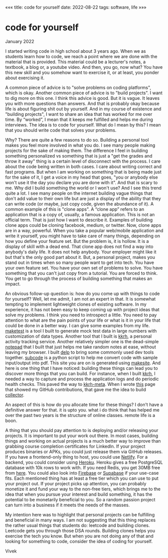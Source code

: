 «««
title: code for yourself
date: 2022-08-22
tags: software, life
»»»

# code for yourself

January 2022

I started writing code in high school about 3 years ago. When we as students learn how to code, we reach a point where we are done with the material that is provided. This material could be a lecturer's notes, a textbook, a blog or, a youtube video. And then, you go, now what? You have this new skill and you somehow want to exercise it, or at least, you ponder about exercising it.

A common piece of advice is to "solve problems on coding platforms", which is okay. Another common piece of advice is to "build projects". I want to dig more on this one. I think this advice is good. But it is vague. It leaves you with more questions than answers. And that is probably okay because life is about figuring shit out by yourself. And in my course of existence and "building projects", I want to share an idea that has worked for me over time. By “worked”, I mean that it keeps me fulfilled and helps me during interviews. The idea is to code for yourself. What do I mean by this? I mean that you should write code that solves your problems.

Why? There are quite a few reasons to do so. Building a personal tool makes you feel more involved in what you do. I see many people making projects for the sake of making them. The difference I feel in building something personalized vs something that is just a "get the grades and throw it away" thing is a certain level of disconnect with the process. I care about the code being written in both cases. I care about writing correct and fast programs. But when I am working on something that is being made just for the sake of it, I get a voice in my head that goes, "you or anybody else won't use it the day you declare you are done with it". And that is scary to me. Why did I build something the world or I won't use? And I see this trend quite a lot. I see many people on the internet building vague things that don't add value to their own life but are just a display of the ability that they can write code (or maybe, just copy code, given the abundance of it). A common example of this is "clone apps". A “clone app” refers to an application that is a copy of, usually, a famous application. This is not an official term. That is just how I want to describe it. Examples of building clone apps could be cloning facebook, medium, or twitter. Now, clone apps are in a way, powerful. When you take a popular web/mobile application and write it yourself, you might have to take care of many things, depending on how you define your feature set. But the problem is, it is hollow. It is a display of skill with a dead end. That clone app does not find a way into anybody's daily life. It does not help anybody. Your employer might like it but that's the only good part about it. But, a personal project, makes you stand out in times when so many people want to get into tech. You have your own feature set. You have your own set of problems to solve. You have something that you can't just copy from a tutorial. You are forced to think. You get to go through the process of building something that makes an impact.

An obvious follow-up question is: how do you come up with things to code for yourself? Well, let me admit, I am not an expert in that. It is somewhat tempting to implement lightweight clones of existing software. In my experience, it has not been easy to keep coming up with project ideas that solve my problems. I think you need to introspect a little. You need to pay attention to what are the pain points of your life or what is it in your life that could be done in a better way. I can give some examples from my life. [maketest](https://github.com/viveknathani/maketest) is a tool I built to generate mock test data in large numbers with customization of data types. Another tool that I built is [kkrh](https://github.com/viveknathani/kkrh/), a personal activity tracking service. Another relatively simpler one is the dead-simple [notepad](https://vivekn.dev/notes/) that I built that just helps me take random notes at ease, without leaving my browser. I built [delp](https://delp.vivekn.dev/) to bring some commonly used dev tools together. [subcode](https://github.com/viveknathani/subcode) is a python script to help me convert code with sample input/output into pdf. This site you are on is generated using [makesite](https://github.com/viveknathani/makesite). And here is one thing that I have noticed: building these things can lead you to discover more things that you can build. For instance, when I built [kkrh](https://github.com/viveknathani/kkrh/), I needed a way to capture and process the application logs and do periodic health checks. This paved the way to [kkrh-meta](https://github.com/viveknathani/kkrh-meta). When I wrote [this](https://vivekn.dev/work/) page that showed my GitHub contributions, that gave me the idea to build [collector](https://github.com/viveknathani/collector).

An aspect of this is how do you allocate time for these things? I don't have a definitive answer for that. it is upto you. what i do think that has helped me over the past two years is the structure of online classes. remote life is a boon.

A thing that you should pay attention to is deploying and/or releasing your projects. It is important to put your work out there. In most cases, building things and working on actual projects is a much better way to improve than grabbing course completion certificates for LinkedIn. If your project produces binaries or APKs, you could just release them via GitHub releases. If you have a frontend-only thing to host, you could use [Netlify](https://www.netlify.com/). For a backend, you could consider using [Heroku](https://www.heroku.com/). Heroku gives a free PostgreSQL database with 10k rows to work with. If you need Redis, you get 30MB free from [here](https://app.redislabs.com/). You could also look into [Firebase](https://www.firebase.com/) or [Supabase](https://supabase.io/) if your use-case fits. Each mentioned thing has at least a free tier which you can use to put your project out. If your project picks up attention, you can probably monetize it and fund your way to the non-free tiers, which brings me to the idea that when you pursue your interest and build something, it has the potential to be monetarily beneficial to you. So a random passion project can turn into a business if it meets the needs of the masses.

My intention here was to highlight that personal projects can be fulfilling and beneficial in many ways. I am not suggesting that this thing replaces the rather usual things that students do: leetcode and building clones. Leetcode gets you through those DSA rounds. Building clones helps you exercise the tech you know. But when you are not doing any of that and looking for something to code, consider the idea of coding for yourself.

Vivek
